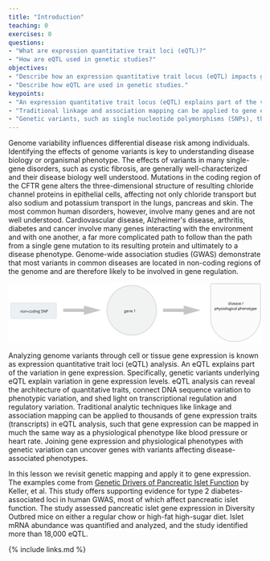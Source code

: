 ```yaml
---
title: "Introduction"
teaching: 0
exercises: 0
questions:
- "What are expression quantitative trait loci (eQTL)?"
- "How are eQTL used in genetic studies?"
objectives:
- "Describe how an expression quantitative trait locus (eQTL) impacts gene expression."
- "Describe how eQTL are used in genetic studies."
keypoints:
- "An expression quantitative trait locus (eQTL) explains part of the variation in gene expression."
- "Traditional linkage and association mapping can be applied to gene expression traits (transcripts)."
- "Genetic variants, such as single nucleotide polymorphisms (SNPs), that underlie eQTL illuminate transcriptional regulation and variation."
---
```


Genome variability influences differential disease risk among individuals. Identifying the
effects of genome variants is key to understanding disease biology or organismal 
phenotype. The effects of variants in many single-gene disorders, such as cystic
fibrosis, are generally well-characterized and their disease biology well understood. 
Mutations in the coding region of the CFTR gene alters the three-dimensional structure of 
resulting chloride channel proteins in epithelial cells, affecting not only chloride 
transport but also sodium and potassium transport in the lungs, pancreas and skin. The
most common human disorders, however, involve many genes and are not well understood. 
Cardiovascular disease, Alzheimer's disease, arthritis, diabetes and cancer involve many 
genes interacting with the environment and with one another, a far more complicated path 
to follow than the path from a single gene mutation to its resulting protein and 
ultimately to a disease phenotype. Genome-wide association studies (GWAS) demonstrate 
that most variants in common diseases are located in non-coding regions of the genome and 
are therefore likely to be involved in gene regulation. 

![](../fig/cis-regulation-single-gene.png)

Analyzing genome variants through cell or tissue gene expression is known as expression 
quantitative trait loci (eQTL) analysis. An eQTL explains part of the variation in gene 
expression. Specifically, genetic variants underlying eQTL explain variation in gene 
expression levels. eQTL analysis can reveal the architecture of quantitative traits, 
connect DNA sequence variation to phenotypic variation, and shed light on transcriptional 
regulation and regulatory variation. Traditional analytic techniques like linkage and 
association mapping can be applied to thousands of gene expression traits (transcripts) in 
eQTL analysis, such that gene expression can be mapped in much the same way as a 
physiological phenotype like blood pressure or heart rate. Joining gene expression and 
physiological phenotypes with genetic variation can uncover genes with variants affecting 
disease-associated phenotypes. 

In this lesson we revisit genetic mapping and apply it to gene expression. The examples 
come from 
[Genetic Drivers of Pancreatic Islet Function](https://doi.org/10.1534/genetics.118.300864)
by Keller, et al. This study offers supporting evidence for type 2 diabetes-associated 
loci in human GWAS, most of which affect pancreatic islet function. The study assessed 
pancreatic islet gene expression in Diversity Outbred mice on either a regular chow
or high-fat high-sugar diet. Islet mRNA abundance was quantified and
analyzed, and the study identified more than 18,000 eQTL.



{% include links.md %}

